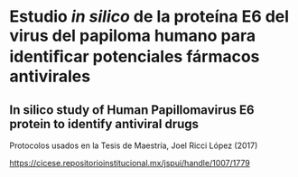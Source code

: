 # Estudio *in silico* de la proteína E6 del virus del papiloma humano para identiﬁcar potenciales fármacos antivirales
## In silico study of Human Papillomavirus E6 protein to identify antiviral drugs

Protocolos usados en la Tesis de Maestría, Joel Ricci López (2017)

https://cicese.repositorioinstitucional.mx/jspui/handle/1007/1779
